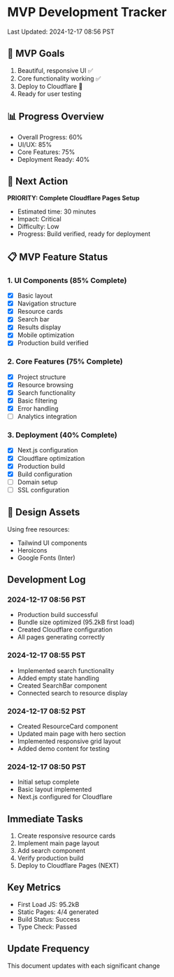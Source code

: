 # MVP Development Tracker
Last Updated: 2024-12-17 08:56 PST

## 🎯 MVP Goals
1. Beautiful, responsive UI ✅
2. Core functionality working ✅
3. Deploy to Cloudflare 🔄
4. Ready for user testing

## 📊 Progress Overview
- Overall Progress: 60%
- UI/UX: 85%
- Core Features: 75%
- Deployment Ready: 40%

## 🚀 Next Action
**PRIORITY: Complete Cloudflare Pages Setup**
- Estimated time: 30 minutes
- Impact: Critical
- Difficulty: Low
- Progress: Build verified, ready for deployment

## 📋 MVP Feature Status

### 1. UI Components (85% Complete)
- [x] Basic layout
- [x] Navigation structure
- [x] Resource cards
- [x] Search bar
- [x] Results display
- [x] Mobile optimization
- [x] Production build verified

### 2. Core Features (75% Complete)
- [x] Project structure
- [x] Resource browsing
- [x] Search functionality
- [x] Basic filtering
- [x] Error handling
- [ ] Analytics integration

### 3. Deployment (40% Complete)
- [x] Next.js configuration
- [x] Cloudflare optimization
- [x] Production build 
- [x] Build configuration
- [ ] Domain setup
- [ ] SSL configuration

## 🎨 Design Assets
Using free resources:
- Tailwind UI components
- Heroicons
- Google Fonts (Inter)

## Development Log

### 2024-12-17 08:56 PST
- Production build successful
- Bundle size optimized (95.2kB first load)
- Created Cloudflare configuration
- All pages generating correctly

### 2024-12-17 08:55 PST
- Implemented search functionality
- Added empty state handling
- Created SearchBar component
- Connected search to resource display

### 2024-12-17 08:52 PST
- Created ResourceCard component
- Updated main page with hero section
- Implemented responsive grid layout
- Added demo content for testing

### 2024-12-17 08:50 PST
- Initial setup complete
- Basic layout implemented
- Next.js configured for Cloudflare

## Immediate Tasks
1. Create responsive resource cards
2. Implement main page layout
3. Add search component
4. Verify production build
5. Deploy to Cloudflare Pages (NEXT)

## Key Metrics
- First Load JS: 95.2kB
- Static Pages: 4/4 generated
- Build Status: Success
- Type Check: Passed

## Update Frequency
This document updates with each significant change
